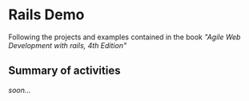 # Rails Demo

Following the projects and examples contained in the book *"Agile Web Development with rails, 4th Edition"*

## Summary of activities

*soon...*

